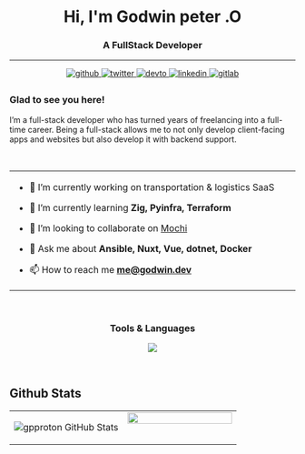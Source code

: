 
<h1 align="center">Hi, I'm Godwin peter .O</h1>

<h3 align="center">A FullStack Developer</h3>

----

<div align="center">
<a href="https://github.com/gpproton" target="_blank">
<img src=https://img.shields.io/badge/github-%2324292e.svg?&style=for-the-badge&logo=github&logoColor=white alt=github style="margin-bottom: 5px;" />
</a>
<a href="https://twitter.com/gpproton" target="_blank">
<img src=https://img.shields.io/badge/twitter-%2300acee.svg?&style=for-the-badge&logo=twitter&logoColor=white alt=twitter style="margin-bottom: 5px;" />
</a>
<a href="https://dev.to/gpproton" target="_blank">
<img src=https://img.shields.io/badge/dev.to-%2308090A.svg?&style=for-the-badge&logo=dev.to&logoColor=white alt=devto style="margin-bottom: 5px;" />
</a>
<a href="https://linkedin.com/in/gpproton" target="_blank">
<img src=https://img.shields.io/badge/linkedin-%231E77B5.svg?&style=for-the-badge&logo=linkedin&logoColor=white alt=linkedin style="margin-bottom: 5px;" />
</a>
<a href="https://gitlab.com/gpproton" target="_blank">
<img src=https://img.shields.io/badge/gitlab-330F63.svg?&style=for-the-badge&logo=gitlab&logoColor=white alt=gitlab style="margin-bottom: 5px;" />
</a>  
</div>



### Glad to see you here!  
I’m a full-stack developer who has turned years of freelancing into a full-time career. Being a full-stack allows me to not only develop client-facing apps and websites but also develop it with backend support.  

<br/>

<table align="center">
  <tr>
    <td valign="top" width="90%">
      
- 🔭 I’m currently working on transportation & logistics SaaS
- 🌱 I’m currently learning **Zig, Pyinfra, Terraform**
- 👯 I’m looking to collaborate on [Mochi](https://github.com/gpproton/mochi)
- 💬 Ask me about **Ansible, Nuxt, Vue, dotnet, Docker**
- 📫 How to reach me **me@godwin.dev**
      
    </td>
  </tr>
</table>

<br/>  

<center><h3>Tools & Languages</h3></center>
<p align=center>
  <a href="https://skillicons.dev">
    <img src="https://skillicons.dev/icons?i=angular,ansible,cs,dotnet,go,graphql,typescript,nodejs,react,vue,nuxtjs,tailwind,nestjs,astro,git,laravel,pnpm,postgres,vite,vscode,visualstudio,docker,kubernetes,neovim" />
  </a>
</p>

<br/>  


## Github Stats  
<table><tr><td valign="top" width="50%">

<!--<img src="https://github-readme-stats.vercel.app/api?username=gpproton&show_icons=true&count_private=true&hide_border=true" align="left" style="width: 100%" /> -->
![gpproton GitHub Stats](https://github-readme-stats.vercel.app/api?username=gpproton&theme=cobalt&show_icons=true&&line_height=40)

</td><td valign="top" width="50%">

<img src="https://github-readme-stats.vercel.app/api/top-langs/?username=gpproton&hide_border=true&layout=compact" align="left" style="width: 100%" />

</td></tr>
</table>  
<br/>


